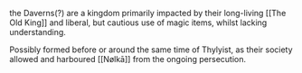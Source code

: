 the Daverns(?) are a kingdom primarily impacted by their long-living [[The Old King]] and liberal, but cautious use of magic items, whilst lacking understanding. 

Possibly formed before or around the same time of Thylyist, as their society allowed and harboured [[Nølkā]] from the ongoing persecution. 
